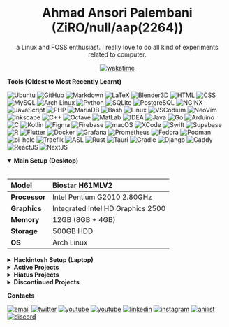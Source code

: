 <div align="center">
  
  <h1>Ahmad Ansori Palembani <br/> (ZiRO/null/aap(2264))</h1>
  
  a Linux and FOSS enthusiast. I really love to do all kind of experiments related to computer.
  
  
  [![wakatime](https://wakatime.com/badge/user/e3f91dd5-c937-4d7d-98f5-f2282e7bfb16.svg?style=for-the-badge)](https://wakatime.com/@e3f91dd5-c937-4d7d-98f5-f2282e7bfb16)

</div>

**Tools (Oldest to Most Recently Learnt)**

![Ubuntu](https://img.shields.io/badge/-Ubuntu-black?style=flat&logo=ubuntu)
![GitHub](https://img.shields.io/badge/-GitHub-black?style=flat&logo=github)
![Markdown](https://img.shields.io/badge/-Markdown-black?style=flat&logo=markdown)
![LaTeX](https://img.shields.io/badge/-LaTeX-black?style=flat&logo=latex)
![Blender3D](https://img.shields.io/badge/-Blender3D-black?style=flat&logo=blender)
![HTML](https://img.shields.io/badge/-HTML-black?style=flat&logo=html5)
![CSS](https://img.shields.io/badge/-CSS-black?style=flat&logo=css3)
![MySQL](https://img.shields.io/badge/-MySQL-black?style=flat&logo=mysql)
![Arch Linux](https://img.shields.io/badge/-Arch%20Linux-black?style=flat&logo=arch-linux)
![Python](https://img.shields.io/badge/-Python-black?style=flat&logo=python)
![SQLite](https://img.shields.io/badge/-SQLite-black?style=flat&logo=sqlite)
![PostgreSQL](https://img.shields.io/badge/-PostgreSQL-black?style=flat&logo=postgresql)
![NGINX](https://img.shields.io/badge/-NGINX-black?style=flat&logo=nginx)
![JavaScript](https://img.shields.io/badge/-JavaScript-black?style=flat&logo=javascript)
![PHP](https://img.shields.io/badge/-PHP%20Unfortunately...-black?style=flat&logo=php)
![MariaDB](https://img.shields.io/badge/-MariaDB-black?style=flat&logo=mariadb)
![Bash](https://img.shields.io/badge/-Bash-black?style=flat&logo=gnubash)
![Linux](https://img.shields.io/badge/-Linux-black?style=flat&logo=linux)
![VSCodium](https://img.shields.io/badge/-VSCodium-black?style=flat&logo=vscodium)
![NeoVim](https://img.shields.io/badge/-NeoVim-black?style=flat&logo=neovim)
![Inkscape](https://img.shields.io/badge/-Inkscape-black?style=flat&logo=inkscape)
![C++](https://img.shields.io/badge/-C++-black?style=flat&logo=cplusplus)
![Octave](https://img.shields.io/badge/-Octave-black?style=flat&logo=octave)
![MatLab](https://img.shields.io/badge/-MatLab-black?style=flat&logo=matlab)
![IDEA](https://img.shields.io/badge/-IDEA-black?style=flat&logo=intellijidea)
![Java](https://img.shields.io/badge/-Java-black?style=flat&logo=openjdk)
![Go](https://img.shields.io/badge/-Go-black?style=flat&logo=go)
![Arduino](https://img.shields.io/badge/-Arduino-black?style=flat&logo=arduino)
![C](https://img.shields.io/badge/-C-black?style=flat&logo=c)
![Kotlin](https://img.shields.io/badge/-Kotlin-black?style=flat&logo=kotlin)
![Figma](https://img.shields.io/badge/-Figma-black?style=flat&logo=figma)
![Firebase](https://img.shields.io/badge/-Firebase-black?style=flat&logo=firebase)
![macOS](https://img.shields.io/badge/-macOS-black?style=flat&logo=macos)
![XCode](https://img.shields.io/badge/-XCode-black?style=flat&logo=xcode)
![Swift](https://img.shields.io/badge/-Swift-black?style=flat&logo=swift)
![Supabase](https://img.shields.io/badge/-Supabase-black?style=flat&logo=supabase)
![R](https://img.shields.io/badge/-R-black?style=flat&logo=r)
![Flutter](https://img.shields.io/badge/-Flutter-black?style=flat&logo=flutter)
![Docker](https://img.shields.io/badge/-Docker-black?style=flat&logo=docker)
![Grafana](https://img.shields.io/badge/-Grafana-black?style=flat&logo=grafana)
![Prometheus](https://img.shields.io/badge/-Prometheus-black?style=flat&logo=prometheus)
![Fedora](https://img.shields.io/badge/-Fedora-black?style=flat&logo=fedora)
![Podman](https://img.shields.io/badge/-Podman-black?style=flat&logo=podman)
![pi-hole](https://img.shields.io/badge/-pi%96hole-black?style=flat&logo=pihole)
![Traefik](https://img.shields.io/badge/-Traefik-black?style=flat&logo=traefik-proxy)
![ASL](https://img.shields.io/badge/-ASL-black?style=flat&logo=asl)
![Rust](https://img.shields.io/badge/-Rust-black?style=flat&logo=rust)
![Tauri](https://img.shields.io/badge/-Tauri-black?style=flat&logo=tauri)
![Gradle](https://img.shields.io/badge/-Gradle-black?style=flat&logo=gradle)
![Django](https://img.shields.io/badge/-Django-black?style=flat&logo=django)
![Caddy](https://img.shields.io/badge/-Caddy-black?style=flat&logo=caddy)
![ReactJS](https://img.shields.io/badge/-ReactJS-black?style=flat&logo=react)
![NextJS](https://img.shields.io/badge/-NextJS-black?style=flat&logo=next)

<details open><summary><b>Main Setup (Desktop)</b></summary>
<br/>
  
|**Model**| Biostar H61MLV2 |
|:-|:-|
|**Processor**| Intel Pentium G2010 2.80GHz |
|**Graphics**| Integrated Intel HD Graphics 2500 |
|**Memory**| 12GB (8GB + 4GB) |
|**Storage**| 500GB HDD |
|**OS**| Arch Linux |
  
</details>

<details><summary><b>Hackintosh Setup (Laptop)</b></summary>
<br/>
  
|**Model**| Lenovo ThinkPad L460 |
|:-|:-|
|**Processor**| Intel Core i5-6300U 2.50GHz / 3.00GHz |
|**Graphics**| Intel HD Graphics 520 (Spoofed as HD620) |
|**Memory**| 8GB |
|**Storage**| 256 SSD |
|**OS**| macOS Ventura (v13.2.1 - OCv0.9.2) |

</details>

<details><summary><b>Active Projects</b></summary>

- [**Z3R0**](https://github.com/ZiRO-Bot/ziBot)

  A multi-purpose and customizable open-source discord bot (was a fork of Steve the Bot)

- [**dotfiles**](https://github.com/null2264/dotfiles)

  Collection of my configuration file(s)

- [**ziDark**](https://github.com/null2264/ziDark)

  Custom CSS/Theme that uses 'ziDark' colour scheme

- [**L460 Hackintosh**](https://github.com/null2264/L460-Hackintosh)

  EFI file(s) for Hackintosh setup on ThinkPad L460

- [**CobbleGen**](https://github.com/null2264/CobbleGen)

  An MC mod that allows you to customise/randomise cobblestone (stone or even basalt) generator(s)

- [**LibreExpFix**](https://github.com/null2264/LibreExpFix)

  A small mod that fixes [MC-124177](https://bugs.mojang.com/browse/MC-124177)

- **The "Paranormal" Projects**

  Bunch of software that I (usually) fork for personal uses

  - [**`spirit`**](https://github.com/null2264/spirit)
 
    Fork of Akkoma for [fedi.aap](fedi.aap.my.id) instance

  - [**Ghostbox**](https://github.com/null2264/Ghostbox)
 
    Frontend for `spirit` (Akkoma fork)

  - [**Yōkai**](https://github.com/null2264/yokai)
 
    Fork of TachiJ2K, a FOSS manga reader

- [And many more...](https://github.com/null2264)

</details>

<details><summary><b>Hiatus Projects</b></summary>

- [**ziTV**](https://github.com/null2264/ziTV)

  Collection of IPTV channels (M3U and EPG)

- [**`speedrun.py`**](https://github.com/null2264/speedrun.py)

  An asynchronous API wrapper for speedrun.com

</details>

<details><summary><b>Discontinued Projects</b></summary>

- [**Random API**](https://github.com/ZiRO-Bot/RandomAPI)

  API with random stuff thrown at it. Has been discontinued in favour of [`nexus`](https://github.com/ZiRO-Bot/nexus)

- [**Faithful BE**](https://github.com/null2264/Faithful-BE)

  Bedrock Port for Faithful 32x. Has been discontinued due to MrVizzy (Kraineff)'s Faithful licensing (their new textures, Vattic's is technically fine).
  If you still use MrVizzy (Kraineff)'s "Faithful", please consider migrating to the REAL Faithful project: https://faithfulpack.net/.

- [**i18n**](https://github.com/null2264/i18n)

  An experimental i18n system for Python. Has been discontinued in favour of [Project Fluent](https://projectfluent.org/)

- [**Project MC Launcher**](https://github.com/null2264/Project-MC-Launcher)

  Offline-only MultiMC fork. Has been discontinued due to the release of [PrismLauncher (previously known as PolyMC)](https://github.com/PrismLauncher/PrismLauncher)

- [**SkinCan**](https://github.com/SkinCanOrg/SkinCan)

  A libre skin cancer detection app (made for Bangkit '22). Has been discontinue due to time constraint

- [**SkyblockCreator**](https://github.com/null2264/SkyblockCreator)

  A fabric mod that lets you add skyblock-like world type(s). Has been discontinued due to time constraint

</details>

**Contacts**

[![email](https://img.shields.io/badge/-palembani@gmail.com-black?style=flat&logo=gmail)](mailto:palembani@gmail.com)
[![twitter](https://img.shields.io/badge/-@ZiRO2264-black?style=flat&logo=twitter)](https://twitter.com/ZiRO2264)
[![youtube](https://img.shields.io/badge/-@null2264-black?style=flat&logo=youtube)](https://www.youtube.com/@null2264)
[![youtube](https://img.shields.io/badge/-@ZiRO2264-black?style=flat&logo=youtube)](https://www.youtube.com/@ZiRO2264)
[![linkedin](https://img.shields.io/badge/-Ahmad%20Ansori%20Palembani-black?style=flat&logo=linkedin)](https://www.linkedin.com/in/ahmad-ansori-palembani-9a470b231/)
[![instagram](https://img.shields.io/badge/-@aap2264-black?style=flat&logo=instagram)](https://www.instagram.com/aap2264)
[![anilist](https://img.shields.io/badge/-ZiRO2264-black?style=flat&logo=anilist)](https://anilist.co/user/ZiRO2264)
[![discord](https://img.shields.io/badge/-ziro2264-black?style=flat&logo=discord)](#)
